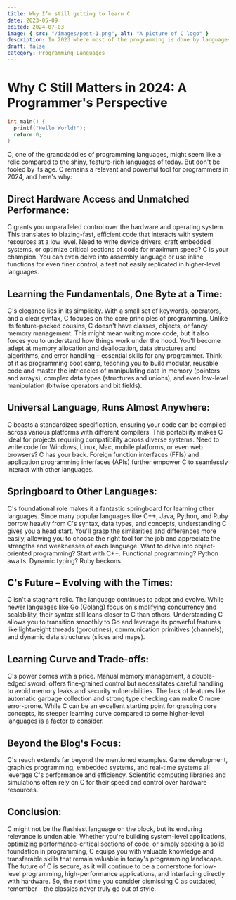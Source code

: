 ```yaml
---
title: Why I’m still getting to learn C
date: 2023-05-09
edited: 2024-07-03
image: { src: "/images/post-1.png", alt: "A picture of C logo" }
description: In 2023 where most of the programming is done by languages like JavaScript and Python, Why C is still tough in colleges.
draft: false
category: Programming Languages
---
```


# Why C Still Matters in 2024: A Programmer's Perspective

```c
int main() {
  printf("Hello World!");
  return 0;
}
```

C, one of the granddaddies of programming languages, might seem like a relic compared to the shiny, feature-rich languages of today. But don't be fooled by its age. C remains a relevant and powerful tool for programmers in 2024, and here's why:

## Direct Hardware Access and Unmatched Performance:

C grants you unparalleled control over the hardware and operating system. This translates to blazing-fast, efficient code that interacts with system resources at a low level. Need to write device drivers, craft embedded systems, or optimize critical sections of code for maximum speed? C is your champion. You can even delve into assembly language or use inline functions for even finer control, a feat not easily replicated in higher-level languages.

## Learning the Fundamentals, One Byte at a Time:

C's elegance lies in its simplicity. With a small set of keywords, operators, and a clear syntax, C focuses on the core principles of programming. Unlike its feature-packed cousins, C doesn't have classes, objects, or fancy memory management. This might mean writing more code, but it also forces you to understand how things work under the hood. You'll become adept at memory allocation and deallocation, data structures and algorithms, and error handling – essential skills for any programmer. Think of it as programming boot camp, teaching you to build modular, reusable code and master the intricacies of manipulating data in memory (pointers and arrays), complex data types (structures and unions), and even low-level manipulation (bitwise operators and bit fields).

## Universal Language, Runs Almost Anywhere:

C boasts a standardized specification, ensuring your code can be compiled across various platforms with different compilers. This portability makes C ideal for projects requiring compatibility across diverse systems. Need to write code for Windows, Linux, Mac, mobile platforms, or even web browsers? C has your back. Foreign function interfaces (FFIs) and application programming interfaces (APIs) further empower C to seamlessly interact with other languages.

## Springboard to Other Languages:

C's foundational role makes it a fantastic springboard for learning other languages. Since many popular languages like C++, Java, Python, and Ruby borrow heavily from C's syntax, data types, and concepts, understanding C gives you a head start. You'll grasp the similarities and differences more easily, allowing you to choose the right tool for the job and appreciate the strengths and weaknesses of each language. Want to delve into object-oriented programming? Start with C++. Functional programming? Python awaits. Dynamic typing? Ruby beckons.

## C's Future – Evolving with the Times:

C isn't a stagnant relic. The language continues to adapt and evolve. While newer languages like Go (Golang) focus on simplifying concurrency and scalability, their syntax still leans closer to C than others. Understanding C allows you to transition smoothly to Go and leverage its powerful features like lightweight threads (goroutines), communication primitives (channels), and dynamic data structures (slices and maps).

## Learning Curve and Trade-offs:

C's power comes with a price. Manual memory management, a double-edged sword, offers fine-grained control but necessitates careful handling to avoid memory leaks and security vulnerabilities. The lack of features like automatic garbage collection and strong type checking can make C more error-prone. While C can be an excellent starting point for grasping core concepts, its steeper learning curve compared to some higher-level languages is a factor to consider.

## Beyond the Blog's Focus:

C's reach extends far beyond the mentioned examples. Game development, graphics programming, embedded systems, and real-time systems all leverage C's performance and efficiency. Scientific computing libraries and simulations often rely on C for their speed and control over hardware resources.

## Conclusion:

C might not be the flashiest language on the block, but its enduring relevance is undeniable. Whether you're building system-level applications, optimizing performance-critical sections of code, or simply seeking a solid foundation in programming, C equips you with valuable knowledge and transferable skills that remain valuable in today's programming landscape. The future of C is secure, as it will continue to be a cornerstone for low-level programming, high-performance applications, and interfacing directly with hardware. So, the next time you consider dismissing C as outdated, remember – the classics never truly go out of style.
